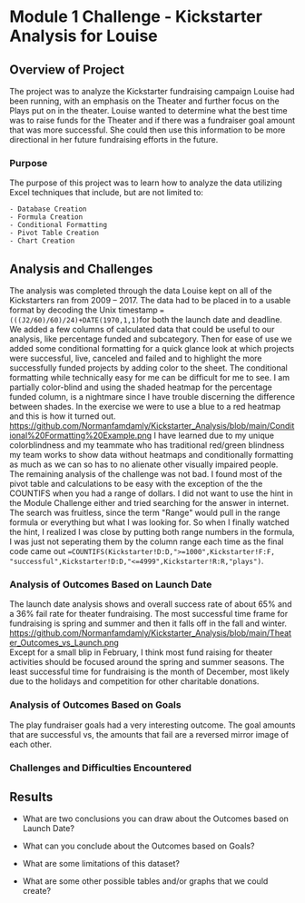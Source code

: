 # Module 1 Challenge - Kickstarter Analysis for Louise
## Overview of Project
The project was to analyze the Kickstarter fundraising campaign Louise had been running, with an emphasis on the Theater and further focus on the Plays put on in the theater. Louise wanted to determine what the best time was to raise funds for the Theater and if there was a fundraiser goal amount that was more successful.  She could then use this information to be more directional in her future fundraising efforts in the future.
### Purpose
The purpose of this project was to learn how to analyze the data utilizing Excel techniques that include, but are not limited to:

	- Database Creation
	- Formula Creation
	- Conditional Formatting
	- Pivot Table Creation
	- Chart Creation
 ## Analysis and Challenges
  The analysis was completed through the data Louise kept on all of the Kickstarters ran from 2009 – 2017. The data had to be placed in to a usable format by decoding the Unix timestamp `=(((J2/60)/60)/24)+DATE(1970,1,1)`for both the launch date and deadline.  We added a few columns of calculated data that could be useful to our analysis, like percentage funded and subcategory. Then for ease of use we added some conditional formatting for a quick glance look at which projects were successful, live, canceled and failed and to highlight the more successfully funded projects by adding color to the sheet. The conditional formatting while technically easy for me can be difficult for me to see. I am partially color-blind and using the shaded heatmap for the percentage funded column, is a nightmare since I have trouble discerning the difference between shades. In the exercise we were to use a blue to a red heatmap and this is how it turned out. https://github.com/Normanfamdamly/Kickstarter_Analysis/blob/main/Conditional%20Formatting%20Example.png  I have learned due to my unique colorblindness and my teammate who has traditional red/green blindness my team works to show data without heatmaps and conditionally formatting as much as we can so has to no alienate other visually impaired people.  
   The remaining analysis of the challenge was not bad. I found most of the pivot table and calculations to be easy with the exception of the the COUNTIFS when you had a range of dollars. I did not want to use the hint in the Module Challenge either and tried searching for the answer in internet. The search was fruitless, since the term "Range" would pull in the range formula or everything but what I was looking for.  So when I finally watched the hint, I realized I was close by putting both range numbers in the formula, I was just not seperating them by the column range each time as the final code came out `=COUNTIFS(Kickstarter!D:D,">=1000",Kickstarter!F:F, "successful",Kickstarter!D:D,"<=4999",Kickstarter!R:R,"plays")`. 

### Analysis of Outcomes Based on Launch Date
The launch date analysis shows and overall success rate of about 65% and a 36% fail rate for theater fundraising. The most successful time frame for fundraising is spring and summer and then it falls off in the fall and winter. https://github.com/Normanfamdamly/Kickstarter_Analysis/blob/main/Theater_Outcomes_vs_Launch.png    
Except for a small blip in February, I think most fund raising for theater activities should be focused around the spring and summer seasons.  The least successful time for fundraising is the month of December, most likely due to the holidays and competition for other charitable donations.

### Analysis of Outcomes Based on Goals
The play fundraiser goals had a very interesting outcome.  The goal amounts that are successful vs, the amounts that fail are a reversed mirror image of each other.


### Challenges and Difficulties Encountered

## Results

- What are two conclusions you can draw about the Outcomes based on Launch Date?

- What can you conclude about the Outcomes based on Goals?

- What are some limitations of this dataset?

- What are some other possible tables and/or graphs that we could create?

